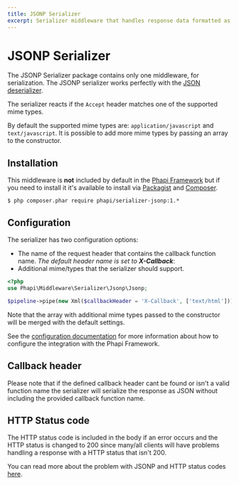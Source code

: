 ```yaml
---
title: JSONP Serializer
excerpt: Serializer middleware that handles response data formatted as JSONP
---
```


# JSONP Serializer

The JSONP Serializer package contains only one middleware, for serialization. The JSONP serializer works perfectly with the [JSON deserializer](/docs/serializer/json/).

The serializer reacts if the <code>Accept</code> header matches one of the supported mime types.

By default the supported mime types are: <code>application/javascript</code> and <code>text/javascript</code>. It is possible to add more mime types by passing an array to the constructor.

## Installation
This middleware is **not** included by default in the [Phapi Framework](https://github.com/phapi/phapi-framework) but if you need to install it it's available to install via [Packagist](https://packagist.org) and [Composer](https://getcomposer.org).

```shell
$ php composer.phar require phapi/serializer-jsonp:1.*
```

## Configuration
The serializer has two configuration options:
- The name of the request header that contains the callback function name. *The default header name is set to **X-Callback***:
- Additional mime/types that the serializer should support.

```php
<?php
use Phapi\Middleware\Serializer\Jsonp\Jsonp;

$pipeline->pipe(new Xml($callbackHeader = 'X-Callback', ['text/html']));
```

Note that the array with additional mime types passed to the constructor will be merged with the default settings.

See the [configuration documentation](/docs/started/configuration/) for more information about how to configure the integration with the Phapi Framework.

## Callback header
Please note that if the defined callback header cant be found or isn't a valid function name the serializer will serialize the response as JSON without including the provided callback function name.

## HTTP Status code
The HTTP status code is included in the body if an error occurs and the HTTP status is changed to 200 since many/all clients will have problems handling a response with a HTTP status that isn't 200.

You can read more about the problem with JSONP and HTTP status codes [here](http://www.theguardian.com/info/developer-blog/2012/jul/16/http-status-codes-jsonp).
